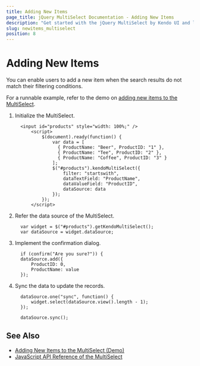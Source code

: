 ```yaml
---
title: Adding New Items
page_title: jQuery MultiSelect Documentation - Adding New Items
description: "Get started with the jQuery MultiSelect by Kendo UI and learn how to add new items."
slug: newitems_multiselect
position: 8
---
```


# Adding New Items

You can enable users to add a new item when the search results do not match their filtering conditions.

For a runnable example, refer to the demo on [adding new items to the MultiSelect](https://demos.telerik.com/kendo-ui/multiselect/addnewitem).

1. Initialize the MultiSelect.

    ```
      <input id="products" style="width: 100%;" />
          <script>
              $(document).ready(function() {           
                  var data = [
                    { ProductName: "Beer", ProductID: "1" },
                    { ProductName: "Tee", ProductID: "2" },
                    { ProductName: "Coffee", ProductID: "3" }
                  ];                 
                  $("#products").kendoMultiSelect({
                      filter: "startswith",
                      dataTextField: "ProductName",
                      dataValueField: "ProductID",
                      dataSource: data
                  });
              });
          </script>
    ```

1. Refer the data source of the MultiSelect.

    ```
      var widget = $("#products").getKendoMultiSelect();
      var dataSource = widget.dataSource;
    ```

1. Implement the confirmation dialog.

    ```
      if (confirm("Are you sure?")) {
      dataSource.add({
          ProductID: 0,
          ProductName: value
      });
    ```

1. Sync the data to update the records.

    ```
      dataSource.one("sync", function() {
          widget.select(dataSource.view().length - 1);
      });

      dataSource.sync();
    ```

## See Also

* [Adding New Items to the MultiSelect (Demo)](https://demos.telerik.com/kendo-ui/multiselect/addnewitem)
* [JavaScript API Reference of the MultiSelect](/api/javascript/ui/multiselect)
